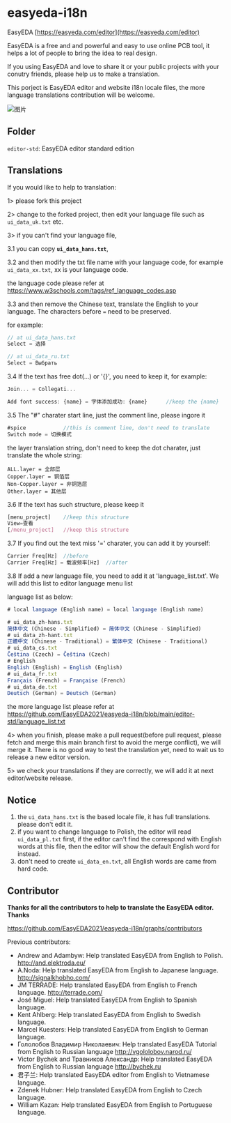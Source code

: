 # easyeda-i18n

EasyEDA [https://easyeda.com/editor](https://easyeda.com/editor) 

EasyEDA is a free and and powerful and easy to use online PCB tool, it helps a lot of people to bring the idea to real design. 

If you using EasyEDA and love to share it or your public projects with your conutry friends, please help us to make a translation. 

This porject is EasyEDA editor and website i18n locale files, the more language translations contribution will be welcome.

![图片](https://user-images.githubusercontent.com/29702100/130799335-daf481c8-314b-4fd2-89ea-023261a14248.png)


## Folder

`editor-std`: EasyEDA editor standard edition

## Translations

If you would like to help to translation:

1> please fork this project

2> change to the forked project, then edit your language file such as `ui_data_uk.txt` etc. 

3> if you can't find your language file, 

3.1 you can copy **`ui_data_hans.txt`**, 

3.2 and then modify the txt file name with your language code, for example `ui_data_xx.txt`, xx is your language code.   

the language code please refer at https://www.w3schools.com/tags/ref_language_codes.asp   

3.3 and then remove the Chinese text, translate the English to your language. The characters before `=` need to be preserved.  

for example:  
```js
// at ui_data_hans.txt
Select = 选择

// at ui_data_ru.txt
Select = Выбрать
```   

3.4 If the text has free dot(...) or '{}', you need to keep it, for example:  
```js
Join... = Collegati...

Add font success: {name} = 字体添加成功: {name}      //keep the {name}
```  

3.5 The "#" charater start line, just the comment line, please ingore it  
```js
#spice            //this is comment line, don't need to translate
Switch mode = 切换模式
```

the layer translation string, don't need to keep the dot charater, just translate the whole string:
```
ALL.layer = 全部层
Copper.layer = 铜箔层
Non-Copper.layer = 非铜箔层
Other.layer = 其他层
```


3.6 If the text has such structure, please keep it
```js
[menu_project]    //keep this structure
View=查看
[/menu_project]   //keep this structure
```

3.7 If you find out the text miss '=' charater, you can add it by yourself:
```js
Carrier Freq[Hz]  //before
Carrier Freq[Hz] = 载波频率[Hz]  //after
```


3.8 If add a new language file, you need to add it at 'language_list.txt'. We will add this list to editor language menu list

language list as below:
```js
# local language (English name) = local language (English name)

# ui_data_zh-hans.txt
简体中文 (Chinese - Simplified) = 简体中文 (Chinese - Simplified)
# ui_data_zh-hant.txt
正體中文 (Chinese - Traditional) = 繁体中文 (Chinese - Traditional)
# ui_data_cs.txt
Čeština (Czech) = Čeština (Czech)
# English
English (English) = English (English)
# ui_data_fr.txt
Français (French) = Française (French)
# ui_data_de.txt
Deutsch (German) = Deutsch (German)

```
the more language list please refer at https://github.com/EasyEDA2021/easyeda-i18n/blob/main/editor-std/language_list.txt


4> when you finish, please make a pull request(before pull request, please fetch and merge this main branch first to avoid the merge conflict), we will merge it. There is no good way to test the translation yet, need to wait us to release a new editor version.

5> we check your translations if they are correctly, we will add it at next editor/website release.


## Notice

1) the `ui_data_hans.txt` is the based locale file, it has full translations. please don't edit it. 
2) if you want to change language to Polish, the editor will read `ui_data_pl.txt` first, if the editor can't find the correspond with English words at this file, then the editor will show the default English word for instead.
3) don't need to create `ui_data_en.txt`, all English words are came from hard code.


## Contributor

**Thanks for all the contributors to help to translate the EasyEDA editor. Thanks**

https://github.com/EasyEDA2021/easyeda-i18n/graphs/contributors

Previous contributors:

- Andrew and Adambyw: Help translated EasyEDA from English to Polish. http://and.elektroda.eu/
- A.Noda: Help translated EasyEDA from English to Japanese language. http://signalkhobho.com/
- JM TERRADE:  Help translated EasyEDA from English to French language. http://terrade.com/
- José Miguel: Help translated EasyEDA from English to Spanish language.
- Kent Ahlberg: Help translated EasyEDA from English to Swedish language.
- Marcel Kuesters: Help translated EasyEDA from English to German language.
- Гололобов Владимир Николаевич: Help translated EasyEDA Tutorial from English to Russian language http://vgololobov.narod.ru/
- Victor Bychek and Травников Александр: Help translated EasyEDA from English to Russian language http://bychek.ru
- 君子兰: Help translated EasyEDA editor from English to Vietnamese language.
- Zdenek Hubner: Help translated EasyEDA from English to Czech language.
- William Kazan: Help translated EasyEDA from English to Portuguese language.
